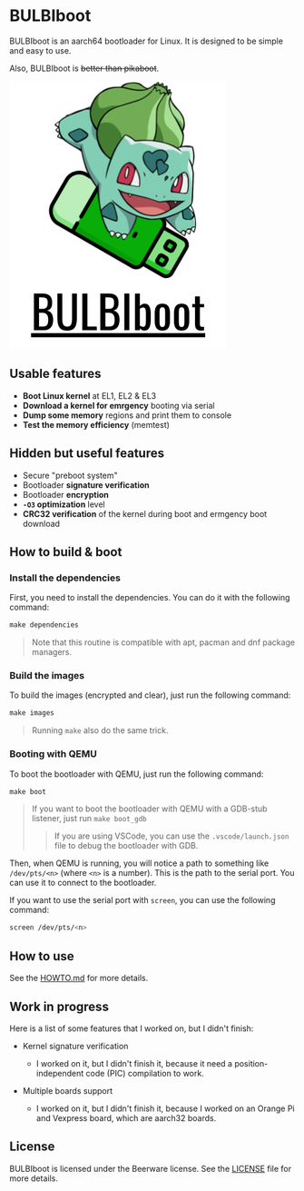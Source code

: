 # BULBIboot

BULBIboot is an aarch64 bootloader for Linux. It is designed to be simple and easy to use.

Also, BULBIboot is ~~better than pikaboot~~.

![BULBIboot](images/logo.png)

## Usable features

- **Boot Linux kernel** at EL1, EL2 & EL3
- **Download a kernel for emrgency** booting via serial
- **Dump some memory** regions and print them to console
- **Test the memory efficiency** (memtest)

## Hidden but useful features

- Secure "preboot system"
- Bootloader **signature verification**
- Bootloader **encryption**
- **`-O3` optimization** level
- **CRC32 verification** of the kernel during boot and ermgency boot download

## How to build & boot

### Install the dependencies

First, you need to install the dependencies. You can do it with the following command:

```Makefile
make dependencies
```

> Note that this routine is compatible with apt, pacman and dnf package managers.

### Build the images

To build the images (encrypted and clear), just run the following command:

```Makefile
make images
```

> Running `make` also do the same trick.

### Booting with QEMU

To boot the bootloader with QEMU, just run the following command:

```Makefile
make boot
```

> If you want to boot the bootloader with QEMU with a GDB-stub listener, just run `make boot_gdb`
> > If you are using VSCode, you can use the `.vscode/launch.json` file to debug the bootloader with GDB.

Then, when QEMU is running, you will notice a path to something like `/dev/pts/<n>` (where `<n>` is a number). This is the path to the serial port. You can use it to connect to the bootloader.

If you want to use the serial port with `screen`, you can use the following command:

```bash
screen /dev/pts/<n>
```

## How to use

See the [HOWTO.md](HOWTO.md) for more details.

## Work in progress

Here is a list of some features that I worked on, but I didn't finish:

- Kernel signature verification
  - I worked on it, but I didn't finish it, because it need a position-independent code (PIC) compilation to work.

- Multiple boards support
  - I worked on it, but I didn't finish it, because I worked on an Orange Pi and Vexpress board, which are aarch32 boards.

## License

BULBIboot is licensed under the Beerware license. See the [LICENSE](LICENSE) file for more details.
